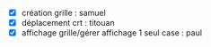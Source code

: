 - [x] création grille : samuel
- [x] déplacement crt : titouan
- [x] affichage grille/gérer affichage 1 seul case : paul
